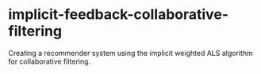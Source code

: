 # implicit-feedback-collaborative-filtering
Creating a recommender system using the implicit weighted ALS algorithm for collaborative filtering.
